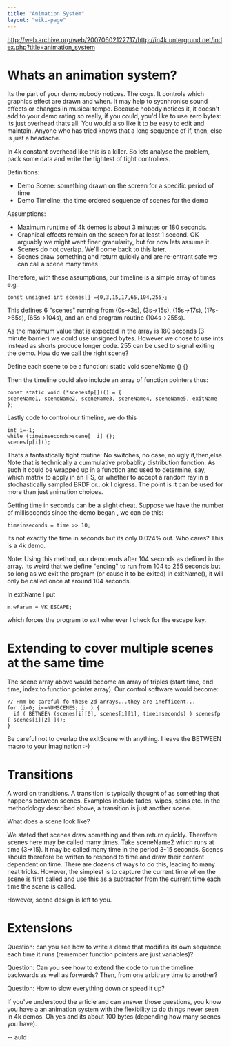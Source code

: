 ```yaml
---
title: "Animation System"
layout: "wiki-page"
---
```


http://web.archive.org/web/20070602122717/http://in4k.untergrund.net/index.php?title=animation_system

# Whats an animation system?

Its the part of your demo nobody notices. The cogs. It controls which graphics effect are drawn and when. It may help to sycnhronise sound effects or changes in musical tempo. Because nobody notices it, it doesn't add to your demo rating so really, if you could, you'd like to use zero bytes: its just overhead thats all. You would also like it to be easy to edit and maintain. Anyone who has tried knows that a long sequence of if, then, else is just a headache.

In 4k constant overhead like this is a killer. So lets analyse the problem, pack some data and write the tightest of tight controllers.

Definitions:

* Demo Scene: something drawn on the screen for a specific period of time
* Demo Timeline: the time ordered sequence of scenes for the demo

Assumptions:

+ Maximum runtime of 4k demos is about 3 minutes or 180 seconds.
+ Graphical effects remain on the screen for at least 1 second. OK arguably we might want finer granularity, but for now lets assume it.
+ Scenes do not overlap. We'll come back to this later.
+ Scenes draw something and return quickly and are re-entrant safe we can call a scene many times

Therefore, with these assumptions, our timeline is a simple array of times e.g.

```
const unsigned int scenes[] ={0,3,15,17,65,104,255};
```

This defines 6 "scenes" running from (0s->3s), (3s->15s), (15s->17s), (17s->65s), (65s->104s), and an end program routine (104s->255s).

As the maximum value that is expected in the array is 180 seconds (3 minute barrier) we could use unsigned bytes. However we chose to use ints instead as shorts produce longer code. 255 can be used to signal exiting the demo. How do we call the right scene?

Define each scene to be a function: static void sceneName () {}

Then the timeline could also include an array of function pointers thus:

```
const static void (*scenesfp[])() = {
sceneName1, sceneName2, sceneName3, sceneName4, sceneName5, exitName
};
```

Lastly code to control our timeline, we do this

```
int i=-1;
while (timeinseconds>scene[  i] {};
scenesfp[i](); 
```

Thats a fantastically tight routine: No switches, no case, no ugly if,then,else. Note that is technically a cummulative probablity distribution function. As such it could be wrapped up in a function and used to determine, say, which matrix to apply in an IFS, or whether to accept a random ray in a stochastically sampled BRDF or...ok I digress. The point is it can be used for more than just animation choices.

Getting time in seconds can be a slight cheat. Suppose we have the number of milliseconds since the demo began , we can do this:

``` 
timeinseconds = time >> 10;
```

Its not exactly the time in seconds but its only 0.024% out. Who cares? This is a 4k demo.

Note: Using this method, our demo ends after 104 seconds as defined in the array. Its weird that we define "ending" to run from 104 to 255 seconds but so long as we exit the program (or cause it to be exited) in exitName(), it will only be called once at around 104 seconds.

In exitName I put

```
m.wParam = VK_ESCAPE;
```

which forces the program to exit wherever I check for the escape key.

# Extending to cover multiple scenes at the same time

The scene array above would become an array of triples (start time, end time, index to function pointer array). Our control software would become:

```
// Hmm be careful fo these 2d arrays...they are inefficent...
for (i=0; i<=NUMSCENES; i  ) {
  if ( BETWEEN (scenes[i][0], scenes[i][1], timeinseconds) ) scenesfp [ scenes[i][2] ]();
}
```

Be careful not to overlap the exitScene with anything.
I leave the BETWEEN macro to your imagination :-)

# Transitions

A word on transitions. A transition is typically thought of as something that happens between scenes. Examples include fades, wipes, spins etc. In the methodology described above, a transition is just another scene.

What does a scene look like?

We stated that scenes draw something and then return quickly. Therefore scenes here may be called many times. Take sceneName2 which runs at time (3->15). It may be called many time in the period 3-15 seconds. Scenes should therefore be written to respond to time and draw their content dependent on time. There are dozens of ways to do this, leading to many neat tricks. However, the simplest is to capture the current time when the scene is first called and use this as a subtractor from the current time each time the scene is called.

However, scene design is left to you.

# Extensions

Question: can you see how to write a demo that modifies its own sequence each time it runs (remember function pointers are just variables)?

Question: Can you see how to extend the code to run the timeline backwards as well as forwards? Then, from one arbitrary time to another?

Question: How to slow everything down or speed it up?

If you've understood the article and can answer those questions, you know you have a an animation system with the flexibility to do things never seen in 4k demos. Oh yes and its about 100 bytes (depending how many scenes you have).

-- auld
